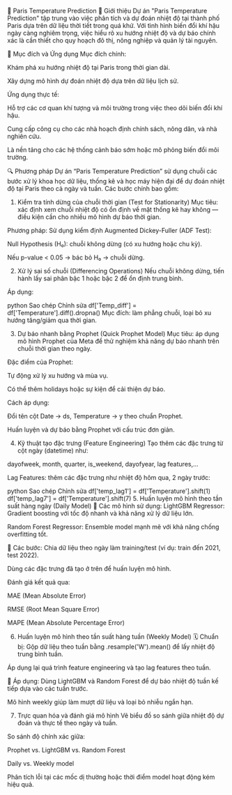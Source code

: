 📌 Paris Temperature Prediction
📝 Giới thiệu
Dự án "Paris Temperature Prediction" tập trung vào việc phân tích và dự đoán nhiệt độ tại thành phố Paris dựa trên dữ liệu thời tiết trong quá khứ. Với tình hình biến đổi khí hậu ngày càng nghiêm trọng, việc hiểu rõ xu hướng nhiệt độ và dự báo chính xác là cần thiết cho quy hoạch đô thị, nông nghiệp và quản lý tài nguyên.

🎯 Mục đích và Ứng dụng
Mục đích chính:

Khám phá xu hướng nhiệt độ tại Paris trong thời gian dài.

Xây dựng mô hình dự đoán nhiệt độ dựa trên dữ liệu lịch sử.

Ứng dụng thực tế:

Hỗ trợ các cơ quan khí tượng và môi trường trong việc theo dõi biến đổi khí hậu.

Cung cấp công cụ cho các nhà hoạch định chính sách, nông dân, và nhà nghiên cứu.

Là nền tảng cho các hệ thống cảnh báo sớm hoặc mô phỏng biến đổi môi trường.

🔍 Phương pháp
Dự án “Paris Temperature Prediction” sử dụng chuỗi các bước xử lý khoa học dữ liệu, thống kê và học máy hiện đại để dự đoán nhiệt độ tại Paris theo cả ngày và tuần. Các bước chính bao gồm:

1. Kiểm tra tính dừng của chuỗi thời gian (Test for Stationarity)
Mục tiêu: xác định xem chuỗi nhiệt độ có ổn định về mặt thống kê hay không — điều kiện cần cho nhiều mô hình dự báo thời gian.

Phương pháp: Sử dụng kiểm định Augmented Dickey-Fuller (ADF Test):

Null Hypothesis (H₀): chuỗi không dừng (có xu hướng hoặc chu kỳ).

Nếu p-value < 0.05 → bác bỏ H₀ → chuỗi dừng.

2. Xử lý sai số chuỗi (Differencing Operations)
Nếu chuỗi không dừng, tiến hành lấy sai phân bậc 1 hoặc bậc 2 để ổn định trung bình.

Áp dụng:

python
Sao chép
Chỉnh sửa
df['Temp_diff'] = df['Temperature'].diff().dropna()
Mục đích: làm phẳng chuỗi, loại bỏ xu hướng tăng/giảm qua thời gian.

3. Dự báo nhanh bằng Prophet (Quick Prophet Model)
Mục tiêu: áp dụng mô hình Prophet của Meta để thử nghiệm khả năng dự báo nhanh trên chuỗi thời gian theo ngày.

Đặc điểm của Prophet:

Tự động xử lý xu hướng và mùa vụ.

Có thể thêm holidays hoặc sự kiện để cải thiện dự báo.

Cách áp dụng:

Đổi tên cột Date → ds, Temperature → y theo chuẩn Prophet.

Huấn luyện và dự báo bằng Prophet với cấu trúc đơn giản.

4. Kỹ thuật tạo đặc trưng (Feature Engineering)
Tạo thêm các đặc trưng từ cột ngày (datetime) như:

dayofweek, month, quarter, is_weekend, dayofyear, lag features,...

Lag Features: thêm các đặc trưng như nhiệt độ hôm qua, 2 ngày trước:

python
Sao chép
Chỉnh sửa
df['temp_lag1'] = df['Temperature'].shift(1)
df['temp_lag7'] = df['Temperature'].shift(7)
5. Huấn luyện mô hình theo tần suất hàng ngày (Daily Model)
🔧 Các mô hình sử dụng:
LightGBM Regressor: Gradient boosting với tốc độ nhanh và khả năng xử lý dữ liệu lớn.

Random Forest Regressor: Ensemble model mạnh mẽ với khả năng chống overfitting tốt.

🔁 Các bước:
Chia dữ liệu theo ngày làm training/test (ví dụ: train đến 2021, test 2022).

Dùng các đặc trưng đã tạo ở trên để huấn luyện mô hình.

Đánh giá kết quả qua:

MAE (Mean Absolute Error)

RMSE (Root Mean Square Error)

MAPE (Mean Absolute Percentage Error)

6. Huấn luyện mô hình theo tần suất hàng tuần (Weekly Model)
🗓 Chuẩn bị:
Gộp dữ liệu theo tuần bằng .resample('W').mean() để lấy nhiệt độ trung bình tuần.

Áp dụng lại quá trình feature engineering và tạo lag features theo tuần.

🧠 Áp dụng:
Dùng LightGBM và Random Forest để dự báo nhiệt độ tuần kế tiếp dựa vào các tuần trước.

Mô hình weekly giúp làm mượt dữ liệu và loại bỏ nhiễu ngắn hạn.

7. Trực quan hóa và đánh giá mô hình
Vẽ biểu đồ so sánh giữa nhiệt độ dự đoán và thực tế theo ngày và tuần.

So sánh độ chính xác giữa:

Prophet vs. LightGBM vs. Random Forest

Daily vs. Weekly model

Phân tích lỗi tại các mốc dị thường hoặc thời điểm model hoạt động kém hiệu quả.
